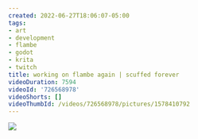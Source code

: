 ```yaml
---
created: 2022-06-27T18:06:07-05:00
tags:
- art
- development
- flambe
- godot
- krita
- twitch
title: working on flambe again | scuffed forever
videoDuration: 7594
videoId: '726568978'
videoShorts: []
videoThumbId: /videos/726568978/pictures/1578410792
---
```


![](20220627230607.jpg)
